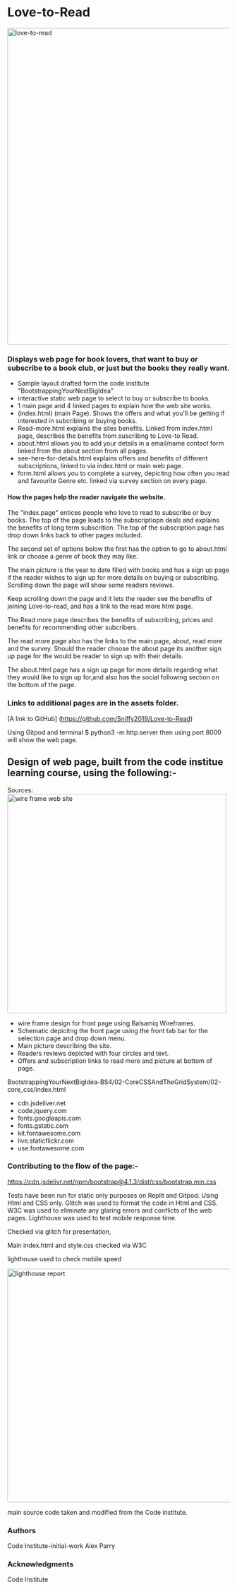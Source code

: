 # Love-to-Read
<img width="717" alt="love-to-read" src="https://user-images.githubusercontent.com/122370573/228775719-c8313c41-1a25-4660-886a-41ce933424a2.png">

### Displays web page for book lovers, that want to buy or subscribe to a book club, or just but the books they really want.

* Sample layout drafted form the code institute "BootstrappingYourNextBigIdea"
* interactive static web page to select to buy or subscribe to books.
* 1 main page and 4 linked pages to explain how the web site works. 
* (index.html) (main Page). Shows the offers and what you'll be getting if interested in subcribing or buying books.
* Read-more.html explains the sites benefits. Linked from index.html page, describes the benefits from suscriibng to Love-to Read.
* about.html allows you to add your details in a email/name contact form linked from the about section from all pages.
* see-here-for-details.html explains offers and benefits of different subscriptions, linked to via index.html or main web page.
* form.html allows you to complete a survey, depicitng how often you read and favourite Genre etc. linked via survey section on every page.

#### How the pages help the reader navigate the website.

The "index.page" entices people who love to read to subscribe or buy books.
The top of the page leads to the subscriptiopn deals and explains the benefits of long term subscrition. The top of the subscription page has drop down links back to other pages included.

The second set of options below the first has the option to go to about.html link or choose a genre of book they may like.

The main picture is the year to date filled with books and has a sign up page if the reader wishes to sign up for more details on buying or subscribing.
Scrolling down the page will show some readers reviews.

Keep scrolling down the page and it lets the reader see the benefits of joining Love-to-read, and has a link to the read more html page.

The Read more page describes the benefits of subscribing, prices and benefits for recommending other subcribers.

The read more page also has the links to the main page, about, read more and the survey.
Should the reader choose the about page its another sign up page for the would be reader to sign up with their details.

The about.html page has a sign up page for more  details regarding what they would like to sign up for,and also has the social following section on the bottom of the page.




### Links to additional pages are in the assets folder.
[A link to GitHub] (https://github.com/Sniffy2019/Love-to-Read)

Using Gitpod and terminal $ python3 -m http.server
then using port 8000 will show the web page.



## Design of web page, built from the  code institue learning course,  using the following:-

Sources:
<img width="497" alt="wire frame web site" src="https://user-images.githubusercontent.com/122370573/230308332-797822d6-22ae-4713-b10c-12161ae19676.png">
* wire frame design for front page using Balsamiq Wireframes.
* Schematic depicitng the front page using the front tab bar for the selection page and drop down menu.
* Main picture describing the site.
* Readers reviews depicted with four circles and text.
* Offers and subscription links to read more and picture at bottom of page.

BootstrappingYourNextBigIdea-BS4/02-CoreCSSAndTheGridSystem/02-core_css/index.html

* cdn.jsdeliver.net
* code.jquery.com
* fonts.googleapis.com
* fonts.gstatic.com
* kit.fontawesome.com
* live.staticflickr.com
* use.fontawesome.com

### Contributing to the flow of the page:-

https://cdn.jsdelivr.net/npm/bootstrap@4.1.3/dist/css/bootstrap.min.css

Tests have been run for static only purposes on Replit and Gitpod.
Using Html and CSS only.
Glitch was used to format the code in Html and CSS.
W3C was used to eliminate any glaring errors and conflicts of the web pages.
Lighthouse was used to test mobile response time.



Checked via glitch for presentation,

Main index.html and style.css checked via W3C

lighthouse used to check mobile speed


<img width="529" alt="lighthouse report" src="https://user-images.githubusercontent.com/122370573/230315689-bceef6c9-f840-4b7a-85fe-3bacc5d878e5.png">

main source code taken and modified from the Code institute.

### Authors

Code Institute-initial-work Alex Parry

### Acknowledgments

Code Institute

